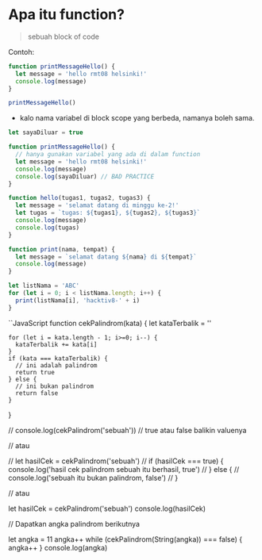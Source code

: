 # Apa itu function?
> sebuah block of code

Contoh:
```JavaScript
function printMessageHello() {
  let message = 'hello rmt08 helsinki!'
  console.log(message)
}

printMessageHello()

```
- kalo nama variabel di block scope yang berbeda, namanya boleh sama.

```JavaScript
let sayaDiluar = true

function printMessageHello() {
  // hanya gunakan variabel yang ada di dalam function
  let message = 'hello rmt08 helsinki!'
  console.log(message)
  console.log(sayaDiluar) // BAD PRACTICE
}
```


```JavaScript
function hello(tugas1, tugas2, tugas3) {
  let message = 'selamat datang di minggu ke-2!'
  let tugas = `tugas: ${tugas1}, ${tugas2}, ${tugas3}`
  console.log(message)
  console.log(tugas)
}
```


```JavaScript
function print(nama, tempat) {
  let message = `selamat datang ${nama} di ${tempat}`
  console.log(message)
}

let listNama = 'ABC'
for (let i = 0; i < listNama.length; i++) {
  print(listNama[i], 'hacktiv8-' + i)
}
```

``JavaScript
function cekPalindrom(kata) {
    let kataTerbalik = ''

    for (let i = kata.length - 1; i>=0; i--) {
      kataTerbalik += kata[i]
    }
    if (kata === kataTerbalik) {
      // ini adalah palindrom
      return true
    } else {
      // ini bukan palindrom
      return false
    }
}

// console.log(cekPalindrom('sebuah')) // true atau false balikin valuenya

// atau

// let hasilCek = cekPalindrom('sebuah')
// if (hasilCek === true) {
  console.log('hasil cek palindrom sebuah itu berhasil, true')
// } else {
//  console.log('sebuah itu bukan palindrom, false')
// }

// atau

let hasilCek = cekPalindrom('sebuah')
console.log(hasilCek)

// Dapatkan angka palindrom berikutnya

let angka = 11
angka++
while (cekPalindrom(String(angka)) === false) {
  angka++
}
console.log(angka)
```
